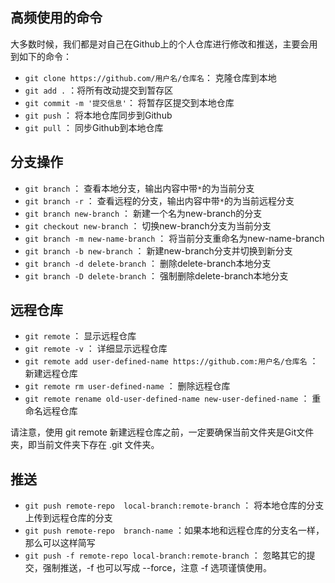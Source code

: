 
## 高频使用的命令

大多数时候，我们都是对自己在Github上的个人仓库进行修改和推送，主要会用到如下的命令：

- `git clone https://github.com/用户名/仓库名`：	克隆仓库到本地
- `git add .` ：将所有改动提交到暂存区
- `git commit -m '提交信息'`：	将暂存区提交到本地仓库
- `git push`	：	将本地仓库同步到Github
- `git pull`	：	同步Github到本地仓库

## 分支操作



- `git branch`	：	查看本地分支，输出内容中带`*`的为当前分支
- `git branch -r`	：	查看远程的分支，输出内容中带`*`的为当前远程分支
- `git branch new-branch`	：	新建一个名为new-branch的分支
- `git checkout new-branch`	：	切换new-branch分支为当前分支
- `git branch -m new-name-branch`	：	将当前分支重命名为new-name-branch
- `git branch -b new-branch`	：	新建new-branch分支并切换到新分支
- `git branch -d delete-branch`	：	删除delete-branch本地分支
- `git branch -D delete-branch`	：	强制删除delete-branch本地分支

## 远程仓库


- `git remote`	：	显示远程仓库
- `git remote -v`	：	详细显示远程仓库
- `git remote add user-defined-name https://github.com:用户名/仓库名`	：	新建远程仓库
- `git remote rm user-defined-name`	：	删除远程仓库
- `git remote rename old-user-defined-name new-user-defined-name`	：	重命名远程仓库

请注意，使用 git remote 新建远程仓库之前，一定要确保当前文件夹是Git文件夹，即当前文件夹下存在 .git 文件夹。

## 推送


- `git push remote-repo  local-branch:remote-branch`	：	将本地仓库的分支上传到远程仓库的分支
- `git push remote-repo  branch-name`	：如果本地和远程仓库的分支名一样，那么可以这样简写
- `git push -f remote-repo local-branch:remote-branch` ： 忽略其它的提交，强制推送，-f 也可以写成 --force，注意 -f 选项谨慎使用。

